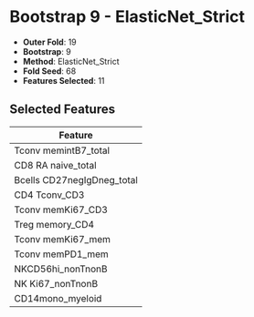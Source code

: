 # Bootstrap 9 - ElasticNet_Strict

- **Outer Fold**: 19
- **Bootstrap**: 9
- **Method**: ElasticNet_Strict
- **Fold Seed**: 68
- **Features Selected**: 11

## Selected Features

| Feature |
|---------|
| Tconv memintB7_total |
| CD8 RA naive_total |
| Bcells CD27negIgDneg_total |
| CD4 Tconv_CD3 |
| Tconv memKi67_CD3 |
| Treg memory_CD4 |
| Tconv memKi67_mem |
| Tconv memPD1_mem |
| NKCD56hi_nonTnonB |
| NK Ki67_nonTnonB |
| CD14mono_myeloid |
